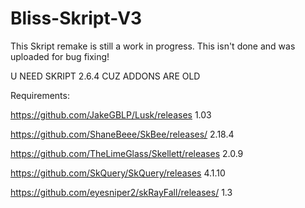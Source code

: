 # Bliss-Skript-V3
This Skript remake is still a work in progress. This isn't done and was uploaded for bug fixing!

U NEED SKRIPT 2.6.4 CUZ ADDONS ARE OLD

Requirements:

  https://github.com/JakeGBLP/Lusk/releases 1.03

  https://github.com/ShaneBeee/SkBee/releases/ 2.18.4

  https://github.com/TheLimeGlass/Skellett/releases 2.0.9

  https://github.com/SkQuery/SkQuery/releases 4.1.10

  https://github.com/eyesniper2/skRayFall/releases/ 1.3
  
  
